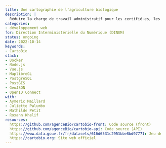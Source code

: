```yaml
---
title: Une cartographie de l'agriculture biologique
description: |
  Réduire la charge de travail administratif pour les certifié·es, les auditeur·ices bio et les instructeur·ices PAC. En publier une cartographie d'intérêt environnemental.
categories:
- développement web
for: Direction Interministérielle du Numérique (DINUM)
status: ongoing
date: 2022-10-14
keywords:
- CartoBio
stack:
- Docker
- Node.js
- Vue.js
- MaplibreGL
- PostgreSQL
- PostGIS
- GeoJSON
- OpenID Connect
with:
- Aymeric Maillard
- Juliette Palumbo
- Mathilde Petit
- Roxann Khelif
resources:
  https://github.com/agenceBio/cartobio-front: Code source (front)
  https://github.com/agenceBio/cartobio-api: Code source (API)
  https://www.data.gouv.fr/fr/datasets/616d6531c2951bbe8bd97771: Jeu de données des parcelles cultivées en bio
  https://cartobio.org: Site web officiel
---
```


